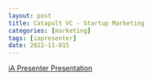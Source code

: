 ```yaml
---
layout: post
title: Catapult VC - Startup Marketing
categories: [marketing]
tags: [iapresenter]
date: 2022-11-015
---
```


[iA Presenter Presentation](https://github.com/go12/go12.github.io/blob/master/ia%20export/presentation.htm)
